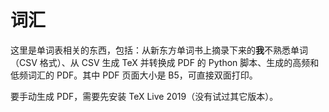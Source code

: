 # 词汇

这里是单词表相关的东西，包括：从新东方单词书上摘录下来的**我**不熟悉单词（CSV 格式）、从 CSV 生成 TeX 并转换成 PDF 的 Python 脚本、生成的高频和低频词汇的 PDF。其中 PDF 页面大小是 B5，可直接双面打印。

要手动生成 PDF，需要先安装 TeX Live 2019（没有试过其它版本）。
